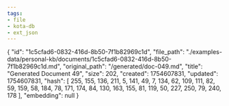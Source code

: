 ```yaml
---
tags:
- file
- kota-db
- ext_json
---
```

{
  "id": "1c5cfad6-0832-416d-8b50-7f1b82969c1d",
  "file_path": "./examples-data/personal-kb/documents/1c5cfad6-0832-416d-8b50-7f1b82969c1d.md",
  "original_path": "/generated/doc-049.md",
  "title": "Generated Document 49",
  "size": 202,
  "created": 1754607831,
  "updated": 1754607831,
  "hash": [
    255,
    155,
    136,
    211,
    5,
    141,
    49,
    7,
    134,
    62,
    109,
    111,
    82,
    59,
    159,
    58,
    184,
    78,
    171,
    174,
    84,
    130,
    163,
    155,
    81,
    119,
    50,
    227,
    250,
    79,
    240,
    178
  ],
  "embedding": null
}